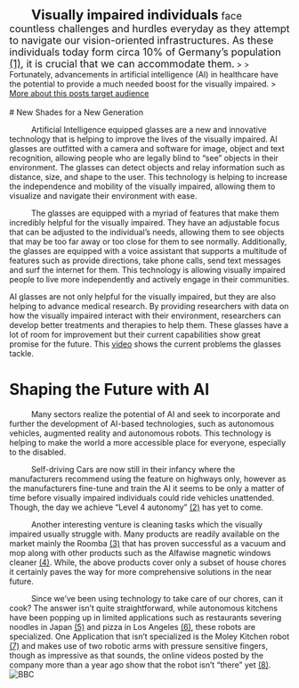 <br>
<br>
&nbsp;&nbsp;&nbsp;&nbsp;&nbsp;&nbsp;&nbsp;&nbsp;&nbsp;&nbsp;<font size="5"><b>Visually impaired individuals</b></font><font size="4"> face countless challenges and hurdles everyday as they attempt to navigate our vision-oriented infrastructures. As these individuals today form circa 10% of Germany’s population <a href="https://www.germany.travel/en/accessible-germany/disability-friendly-travel-for/visually-impaired.html#:~:text=This%20equates%20to%20around%2010%20%25%20of%20the%20German%20population.">(1)</a>, it is crucial that we can accommodate them.</font>
>
> Fortunately, advancements in artificial intelligence (AI) in healthcare have the potential to provide a much needed boost for the visually impaired.
>
<a href="/#:~:text=Shaping%20the%20Future%20with%20AI">More about this posts target audience</a>
<br>
<br>
# New Shades for a New Generation

&nbsp;&nbsp;&nbsp;&nbsp;&nbsp;&nbsp;&nbsp;&nbsp;&nbsp;&nbsp;Artificial Intelligence equipped glasses are a new and innovative technology that is helping to improve the lives of the visually impaired. AI glasses are outfitted with a camera and software for image, object and text recognition, allowing people who are legally blind to “see” objects in their environment. The glasses can detect objects and relay information such as distance, size, and shape to the user. This technology is helping to increase the independence and mobility of the visually impaired, allowing them to visualize and navigate their environment with ease.

&nbsp;&nbsp;&nbsp;&nbsp;&nbsp;&nbsp;&nbsp;&nbsp;&nbsp;&nbsp;The glasses are equipped with a myriad of features that make them incredibly helpful for the visually impaired. They have an adjustable focus that can be adjusted to the individual’s needs, allowing them to see objects that may be too far away or too close for them to see normally. Additionally, the glasses are equipped with a voice assistant that supports a multitude of features such as provide directions, take phone calls, send text messages and surf the internet for them. This technology is allowing visually impaired people to live more independently and actively engage in their communities.

AI glasses are not only helpful for the visually impaired, but they are also helping to advance medical research. By providing researchers with data on how the visually impaired interact with their environment, researchers can develop better treatments and therapies to help them. These glasses have a lot of room for improvement but their current capabilities show great promise for the future. This <a href="https://www.youtube.com/watch?v=9ehENnq2EFo">video</a> shows the current problems the glasses tackle.

# Shaping the Future with AI

&nbsp;&nbsp;&nbsp;&nbsp;&nbsp;&nbsp;&nbsp;&nbsp;&nbsp;&nbsp;Many sectors realize the potential of AI and seek to incorporate and further the development of AI-based technologies, such as autonomous vehicles, augmented reality and autonomous robots. This technology is helping to make the world a more accessible place for everyone, especially to the disabled.

&nbsp;&nbsp;&nbsp;&nbsp;&nbsp;&nbsp;&nbsp;&nbsp;&nbsp;&nbsp;Self-driving Cars are now still in their infancy where the manufacturers recommend using the feature on highways only, however as the manufacturers fine-tune and train the AI it seems to be only a matter of time before visually impaired individuals could ride vehicles unattended. Though, the day we achieve “Level 4 autonomy” <a href="https://coolblindtech.com/when-will-self-driving-cars-be-ready-for-blind-and-visually-impaired-people/">(2)</a> has yet to come.

&nbsp;&nbsp;&nbsp;&nbsp;&nbsp;&nbsp;&nbsp;&nbsp;&nbsp;&nbsp;Another interesting venture is cleaning tasks which the visually impaired usually struggle with. Many products are readily available on the market mainly the Roomba <a href="https://www.irobot.de/de_DE/roomba.html">(3)</a> that has proven successful as a vacuum and mop along with other products such as the Alfawise magnetic windows cleaner <a href="https://www.amazon.in/Alfawise-Magnetic-Smartphone-Controlled-Ultra-Fast/dp/B07TCMKDHD">(4)</a>. While, the above products cover only a subset of house chores it certainly paves the way for more comprehensive solutions in the near future.

&nbsp;&nbsp;&nbsp;&nbsp;&nbsp;&nbsp;&nbsp;&nbsp;&nbsp;&nbsp;Since we’ve been using technology to take care of our chores, can it cook? The answer isn’t quite straightforward, while autonomous kitchens have been popping up in limited applications such as restaurants severing noodles in Japan <a href="https://www.aiplusinfo.com/blog/connected-robotics-robotic-kitchen-japan/#:~:text=A%20Japanese%20start%2Dup%20company,delicious%20kakiage%20all%20by%20itself.">(5)</a> and pizza in Los Angeles <a href="https://www.cnbc.com/2022/08/02/robot-cooks-are-rapidly-making-their-way-into-restaurant-kitchens.html">(6)</a>, these robots are specialized. One Application that isn’t specialized is the Moley Kitchen robot <a href="https://www.moley.com/">(7)</a> and makes use of two robotic arms with pressure sensitive fingers, though as impressive as that sounds, the online videos posted by the company more than a year ago show that the robot isn’t “there” yet <a href="https://www.youtube.com/watch?v=i1GVwbYURuQ">(8)</a>.
![BBC](https://ichef.bbci.co.uk/news/976/cpsprodpb/12BF9/production/_122239767_moleyrobotics2.jpg)
